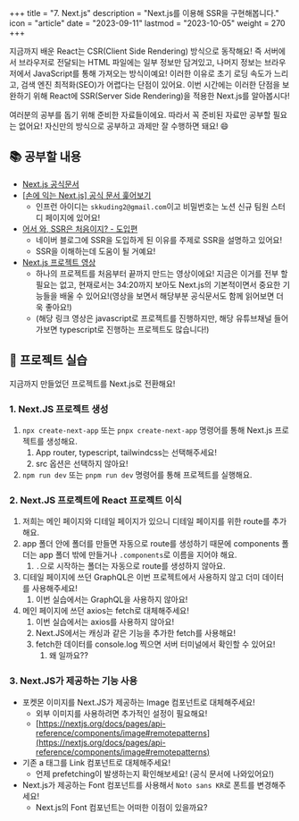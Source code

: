 +++
title = "7. Next.js"
description = "Next.js를 이용해 SSR을 구현해봅니다."
icon = "article"
date = "2023-09-11"
lastmod = "2023-10-05"
weight = 270
+++

지금까지 배운 React는 CSR(Client Side Rendering) 방식으로 동작해요! 즉 서버에서 브라우저로 전달되는 HTML 파일에는 일부 정보만 담겨있고, 나머지 정보는 브라우저에서 JavaScript를 통해 가져오는 방식이예요! 이러한 이유로 초기 로딩 속도가 느리고, 검색 엔진 최적화(SEO)가 어렵다는 단점이 있어요. 이번 시간에는 이러한 단점을 보완하기 위해 React에 SSR(Server Side Rendering)을 적용한 Next.js를 알아봅시다!

여러분의 공부를 돕기 위해 준비한 자료들이에요. 따라서 꼭 준비된 자료만 공부할 필요는 없어요! 자신만의 방식으로 공부하고 과제만 잘 수행하면 돼요! 😄

## 📚 공부할 내용

- [Next.js 공식문서](https://nextjs.org/docs)
- [[손에 익는 Next.js] 공식 문서 훑어보기](https://www.inflearn.com/course/%EC%86%90%EC%97%90-%EC%9D%B5%EB%8A%94-nextjs-part1/dashboard)
  - 인프런 아이디는 `skkuding2@gmail.com`이고 비밀번호는 노션 신규 팀원 스터디 페이지에 있어요!
- [어서 와, SSR은 처음이지? - 도입편](https://d2.naver.com/helloworld/7804182)
  - 네이버 블로그에 SSR을 도입하게 된 이유를 주제로 SSR을 설명하고 있어요!
  - SSR을 이해하는데 도움이 될 거예요!
- [Next.js 프로젝트 영상](https://www.youtube.com/watch?v=wm5gMKuwSYk&list=PL6QREj8te1P7gixBDSU8JLvQndTEEX3c3&index=1)
  - 하나의 프로젝트를 처음부터 끝까지 만드는 영상이에요! 지금은 이거를 전부 할 필요는 없고, 현재로서는 34:20까지 보아도 Next.js의 기본적이면서 중요한 기능들을 배울 수 있어요!(영상을 보면서 해당부분 공식문서도 함께 읽어보면 더욱 좋아요!)
  - (해당 링크 영상은 javascript로 프로젝트를 진행하지만, 해당 유튜브채널 들어가보면 typescript로 진행하는 프로젝트도 많습니다!)

## 🎯 프로젝트 실습

지금까지 만들었던 프로젝트를 Next.js로 전환해요!

### 1. Next.JS 프로젝트 생성

1. `npx create-next-app` 또는 `pnpx create-next-app` 명령어를 통해 Next.js 프로젝트를 생성해요.
   1. App router, typescript, tailwindcss는 선택해주세요!
   2. src 옵션은 선택하지 않아요!
2. `npm run dev` 또는 `pnpm run dev` 명령어를 통해 프로젝트를 실행해요.

### 2. Next.JS 프로젝트에 React 프로젝트 이식

1. 저희는 메인 페이지와 디테일 페이지가 있으니 디테일 페이지를 위한 route를 추가해요.
2. app 폴더 안에 폴더를 만들면 자동으로 route를 생성하기 때문에 components 폴더는 app 폴더 밖에 만들거나 `.components`로 이름을 지어야 해요.
   1. `.`으로 시작하는 폴더는 자동으로 route를 생성하지 않아요.
3. 디테일 페이지에 쓰던 GraphQL은 이번 프로젝트에서 사용하지 않고 더미 데이터를 사용해주세요!
   1. 이번 실습에서는 GraphQL을 사용하지 않아요!
4. 메인 페이지에 쓰던 axios는 fetch로 대체해주세요!
   1. 이번 실습에서는 axios를 사용하지 않아요!
   2. Next.JS에서는 캐싱과 같은 기능을 추가한 fetch를 사용해요!
   3. fetch한 데이터를 console.log 찍으면 서버 터미널에서 확인할 수 있어요!
      1. 왜 일까요??

### 3. Next.JS가 제공하는 기능 사용

- 포켓몬 이미지를 Next.JS가 제공하는 Image 컴포넌트로 대체해주세요!
  - 외부 이미지를 사용하려면 추가적인 설정이 필요해요!
  - [https://nextjs.org/docs/pages/api-reference/components/image#remotepatterns](https://nextjs.org/docs/pages/api-reference/components/image#remotepatterns)
- 기존 a 태그를 Link 컴포넌트로 대체해주세요!
  - 언제 prefetching이 발생하는지 확인해보세요! (공식 문서에 나와있어요!)
- Next.js가 제공하는 Font 컴포넌트를 사용해서 `Noto sans KR`로 폰트를 변경해주세요!
  - Next.js의 Font 컴포넌트는 어떠한 이점이 있을까요?
